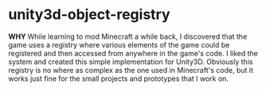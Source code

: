 # unity3d-object-registry
<b> WHY </b>
While learning to mod Minecraft a while back, I discovered that the game uses a registry where various elements of the game could be registered and then accessed from anywhere in the game's code. I liked the system and created this simple implementation for Unity3D. Obviously this registry is no where as complex as the one used in Minecraft's code, but it works just fine for the small projects and prototypes that I work on.
